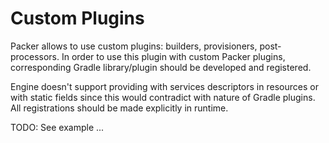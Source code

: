 Custom Plugins
==============

Packer allows to use custom plugins: builders, provisioners,
post-processors.
In order to use this plugin with custom Packer plugins,
corresponding Gradle library/plugin should be developed and registered.

Engine doesn't support providing with services descriptors in resources
or with static fields since this would contradict with nature
of Gradle plugins.
All registrations should be made explicitly in runtime.

TODO: See example ...
